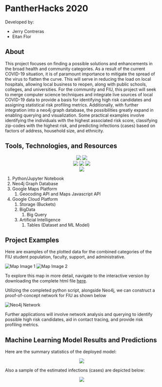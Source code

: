 # PantherHacks 2020

Developed by: 
- Jerry Contreras
- Eitan Flor

## About

This project focuses on finding a possible solutions and enhancements in the broad health and community categories. As a result of the current COVID-19 situation, it is of paramount importance to mitigate the spread of the virus to flatten the curve. This will serve in reducing the load on local hospitals, allowing local business to reopen, along with public schools, colleges, and universities. For the community and FIU, this project will seek to merge computer science techniques and integrate live sources of local COVID-19 data to provide a basis for identifying high risk candidates and assigning statistical risk profiling metrics. Additionally, with further integration into a neo4j graph database, the possibilities greatly expand in enabling querying and visualization. Some practical examples involve identifying the individuals with the highest associated risk score, classifying zip-codes with the highest risk, and predicting infections (cases) based on factors of address, household size, and ethnicity. 

## Tools, Technologies, and Resources

<p align="center">
    <img src="https://github.com/eitanflor/pantherhacks/blob/master/Static%20Files/Google%20Resources/cloud.png">
    <img src="https://github.com/eitanflor/pantherhacks/blob/master/Static%20Files/Google%20Resources/neo4j.png">
<br>  
    <img src="https://github.com/eitanflor/pantherhacks/blob/master/Static%20Files/Google%20Resources/bigquery.png">
    <img src="https://github.com/eitanflor/pantherhacks/blob/master/Static%20Files/Google%20Resources/automl.jpg">
    <img src="https://github.com/eitanflor/pantherhacks/blob/master/Static%20Files/Google%20Resources/storage.png">
<br>
    <img src="https://github.com/eitanflor/pantherhacks/blob/master/Static%20Files/Google%20Resources/maps%20platform.png">
</p>

1. Python/Jupyter Notebook
1. Neo4j Graph Database
1. Google Maps Platform
    1. Geocoding API and Maps Javascript API
1. Google Cloud Platform
   1. Storage (Buckets)
   1. BigData
      1. Big Query
   1. Artificial Intelligence
      1. Tables (Dataset and ML Model) 

## Project Examples

Here are examples of the plotted data for the combined categories of the FIU student population, faculty, support, and administrative. 

![Map Image 1](https://github.com/eitanflor/pantherhacks/blob/master/Static%20Files/Zoomed-Out-Focus.JPG)
![Map Image 2](https://github.com/eitanflor/pantherhacks/blob/master/Static%20Files/FIU-MMC-Focus.JPG)

To explore this map in more detail, navigate to the interactive version by downloading the complete html file [here](https://github.com/eitanflor/pantherhacks/blob/master/Static%20Files/map.html).

Utilizing the completed python script, alongside Neo4j, we can construct a proof-of-concept network for FIU as shown below 

![Neo4j Network](https://github.com/eitanflor/pantherhacks/blob/master/Static%20Files/neo4j.png)

Further applications will involve network analysis and querying to identify possible high risk candidates, aid in contact tracing, and provide risk profiling metrics. 

## Machine Learning Model Results and Predictions

Here are the summary statistics of the deployed model:

<p align="center">
    <img src="https://github.com/eitanflor/pantherhacks/blob/master/Static%20Files/model%20results.JPG">
</p>

Also a sample of the estimated infections (cases) are depicted below:

<p align="center">
    <img src="https://github.com/eitanflor/pantherhacks/blob/master/Static%20Files/model-sample-results.JPG">
</p>


